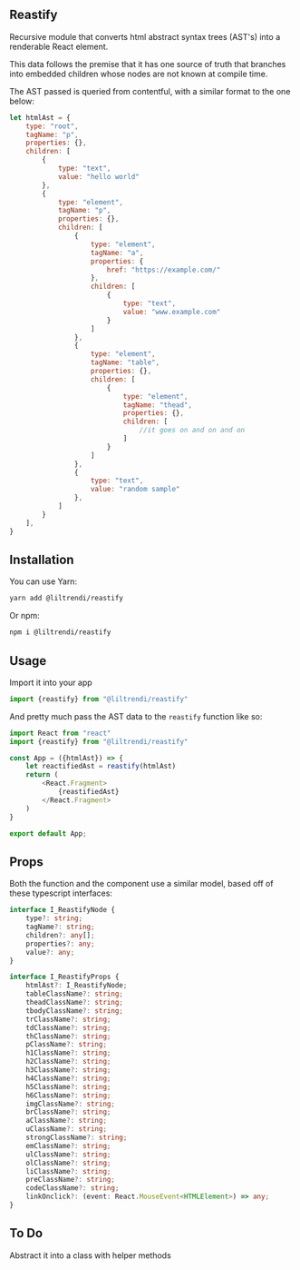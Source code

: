 ## Reastify

Recursive module that converts html abstract syntax trees (AST's) into a renderable React element.

This data follows the premise that it has one source of truth that branches into embedded children whose nodes are not known at compile time.

The AST passed is queried from contentful, with a similar format to the one below:

```js
let htmlAst = {
    type: "root",
    tagName: "p",
    properties: {},
    children: [
        {
            type: "text",
            value: "hello world"
        },
        {
            type: "element",
            tagName: "p",
            properties: {},
            children: [
                {
                    type: "element",
                    tagName: "a",
                    properties: {
                        href: "https://example.com/"
                    },
                    children: [
                        {
                            type: "text",
                            value: "www.example.com"
                        }
                    ]
                },
                {
                    type: "element",
                    tagName: "table",
                    properties: {},
                    children: [
                        {
                            type: "element",
                            tagName: "thead",
                            properties: {},
                            children: [
                                //it goes on and on and on
                            ]
                        }
                    ]
                },
                {
                    type: "text",
                    value: "random sample"
                },
            ]
        }
    ],
}
```

## Installation

You can use Yarn:

```bash
yarn add @liltrendi/reastify
```

Or npm:

```bash
npm i @liltrendi/reastify
```

## Usage

Import it into your app

```js
import {reastify} from "@liltrendi/reastify"
```

And pretty much pass the AST data to the ``reastify`` function like so:

```js
import React from "react"
import {reastify} from "@liltrendi/reastify"

const App = ({htmlAst}) => {
    let reactifiedAst = reastify(htmlAst)
    return (
        <React.Fragment>
            {reastifiedAst}
        </React.Fragment>
    )
}

export default App;
```

## Props

Both the function and the component use a similar model, based off of these typescript interfaces:

```ts
interface I_ReastifyNode {
    type?: string;
    tagName?: string;
    children?: any[];
    properties?: any;
    value?: any;
}

interface I_ReastifyProps {
    htmlAst?: I_ReastifyNode;
    tableClassName?: string;
    theadClassName?: string;
    tbodyClassName?: string;
    trClassName?: string;
    tdClassName?: string;
    thClassName?: string;
    pClassName?: string;
    h1ClassName?: string;
    h2ClassName?: string;
    h3ClassName?: string;
    h4ClassName?: string;
    h5ClassName?: string;
    h6ClassName?: string;
    imgClassName?: string;
    brClassName?: string;
    aClassName?: string;
    uClassName?: string;
    strongClassName?: string;
    emClassName?: string;
    ulClassName?: string;
    olClassName?: string;
    liClassName?: string;
    preClassName?: string;
    codeClassName?: string;
    linkOnclick?: (event: React.MouseEvent<HTMLElement>) => any;
}
```

## To Do

Abstract it into a class with helper methods